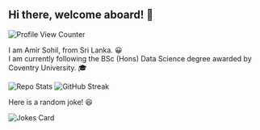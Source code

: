 ## Hi there, welcome aboard! 👋

<!--
**amirsohil/amirsohil** is a ✨ _special_ ✨ repository because its `README.md` (this file) appears on your GitHub profile.

Here are some ideas to get you started:

- 🔭 I’m currently working on ...
- 🌱 I’m currently learning ...
- 👯 I’m looking to collaborate on ...
- 🤔 I’m looking for help with ...
- 💬 Ask me about ...
- 📫 How to reach me: ...
- 😄 Pronouns: ...
- ⚡ Fun fact: ...
-->
![Profile View Counter](https://komarev.com/ghpvc/?username=amirsohil)

I am Amir Sohil, from Sri Lanka. 😀  
I am currently following the BSc (Hons) Data Science degree awarded by Coventry University. 🎓  

![Repo Stats](https://github-readme-stats.vercel.app/api?username=amirsohil&show_icons=true&include_all_commits=true&count_private=true&hide_border=true&theme=tokyonight)
![GitHub Streak](http://github-readme-streak-stats.herokuapp.com?user=amirsohil&theme=tokyonight&hide_border=true)

Here is a random joke! 😆

![Jokes Card](https://readme-jokes.vercel.app/api?&theme=tokyonight&hideBorder)
